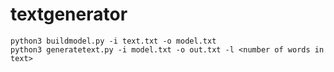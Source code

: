 # textgenerator
```
python3 buildmodel.py -i text.txt -o model.txt
python3 generatetext.py -i model.txt -o out.txt -l <number of words in text>
```
